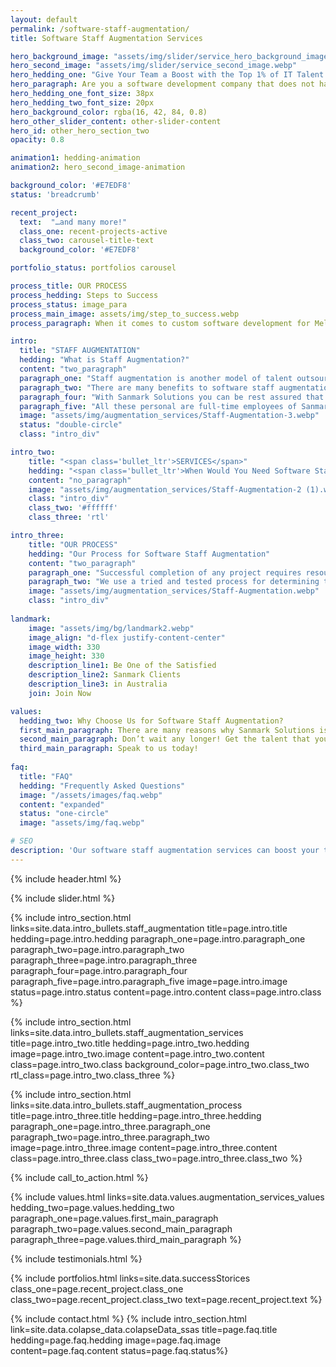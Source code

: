 ```yaml
---
layout: default
permalink: /software-staff-augmentation/
title: Software Staff Augmentation Services

hero_background_image: "assets/img/slider/service_hero_background_image.webp.webp"
hero_second_image: "assets/img/slider/service_second_image.webp"
hero_hedding_one: "Give Your Team a Boost with the Top 1% of IT Talent Through Software Staff Augmentation Services"
hero_paragraph: Are you a software development company that does not have the time or the resources to be conducting long-drawn interviews to find the perfect team members, and are looking for software staff augmentation services for your Melbourne or Sydney based business? Or are you having a few one-off development projects for which you don’t want to recruit permanent staff? Have freelance software staff proved to be unreliable? If so, then Sanmark Solutions is here to help! Our Software staff augmentation services can help you get the best of the best talent to complete your projects efficiently and on time.
hero_hedding_one_font_size: 38px
hero_hedding_two_font_size: 20px
hero_background_color: rgba(16, 42, 84, 0.8)
hero_other_slider_content: other-slider-content
hero_id: other_hero_section_two
opacity: 0.8

animation1: hedding-animation
animation2: hero_second_image-animation

background_color: '#E7EDF8'
status: 'breadcrumb' 

recent_project: 
  text:  "…and many more!"
  class_one: recent-projects-active
  class_two: carousel-title-text
  background_color: '#E7EDF8'

portfolio_status: portfolios carousel

process_title: OUR PROCESS
process_hedding: Steps to Success
process_status: image_para
process_main_image: assets/img/step_to_success.webp
process_paragraph: When it comes to custom software development for Melbourne & Sydney businesses, we follow a methodological process to take your software project from vision to reality. It involves open and honest communication, timely actions, frequent deliverables, and thorough reviews.

intro:
  title: "STAFF AUGMENTATION"
  hedding: "What is Staff Augmentation?"
  content: "two_paragraph"
  paragraph_one: "Staff augmentation is another model of talent outsourcing that uses temporary workers to fill in job-positions in order to complete a project or task. Unlike with outsourcing, you have greater control over the project and the team."
  paragraph_two: "There are many benefits to software staff augmentation for businesses:"
  paragraph_four: "With Sanmark Solutions you can be rest assured that your specific software project staffing needs will be handled efficiently and accurately, with the top talent in the relevant fields of expertise. We have well-experienced personnel in diverse areas of expertise to offer you, such as:"
  paragraph_five: "All these personal are full-time employees of Sanmark Solutions, which means they are already fully conversant in their specific areas of expertise, have hands-on experience and are reliable, leaving no room for mistakes or misconduct."
  image: "assets/img/augmentation_services/Staff-Augmentation-3.webp"
  status: "double-circle"
  class: "intro_div"

intro_two: 
    title: "<span class='bullet_ltr'>SERVICES</span>"
    hedding: "<span class='bullet_ltr'>When Would You Need Software Staff Augmentation Services?</span>"
    content: "no_paragraph"
    image: "assets/img/augmentation_services/Staff-Augmentation-2 (1).webp"
    class: "intro_div"
    class_two: '#ffffff'
    class_three: 'rtl'

intro_three: 
    title: "OUR PROCESS"
    hedding: "Our Process for Software Staff Augmentation"
    content: "two_paragraph"
    paragraph_one: "Successful completion of any project requires resources and talent, which unfortunately can be difficult to find. With our help you won’t have to worry about these issues, because we already have top talent in-house and we can offer them to you to fulfil your short and long term staffing needs."
    paragraph_two: "We use a tried and tested process for determining the best talent for your needs."
    image: "assets/img/augmentation_services/Staff-Augmentation.webp"
    class: "intro_div"
  
landmark:
    image: "assets/img/bg/landmark2.webp"
    image_align: "d-flex justify-content-center"
    image_width: 330
    image_height: 330
    description_line1: Be One of the Satisfied
    description_line2: Sanmark Clients
    description_line3: in Australia
    join: Join Now

values:
  hedding_two: Why Choose Us for Software Staff Augmentation?
  first_main_paragraph: There are many reasons why Sanmark Solutions is your best choice when it comes to software staff augmentation for your Melbourne or Sydney based business. Here are just a few reasons why you should choose us.
  second_main_paragraph: Don’t wait any longer! Get the talent that you require now through software staff augmentation, with Sanmark Solutions!
  third_main_paragraph: Speak to us today!
  
faq:
  title: "FAQ"
  hedding: "Frequently Asked Questions"
  image: "/assets/images/faq.webp"
  content: "expanded"
  status: "one-circle"
  image: "assets/img/faq.webp"

# SEO
description: 'Our software staff augmentation services can boost your team performance with expertise from our huge talent pool. Contact us today with your requirements!'
---
```


{% include header.html %}

<style>

    .slider-area{
        height:580px;
    }

  @media screen and (max-width: 1200px) {

    .slider-area{
      height: 700px;
    }

  }
   
  @media screen and (max-width: 991px) {

    .slider-area{
      height: 450px;
    }

  }

  @media screen and (max-width: 767px){

    .slider-area{
      height: 500px;
    }

    .landmark-image img{
      max-width: 60% !important;
    }
  }

  @media screen and (max-width: 575px) {

    .slider-area{
      height: 550px;
    }

  }

  @media screen and (max-width: 500px) {

    .slider-area{
      height: 560px;
    }
  }

  @media screen and (max-width: 431px) {

    .slider-area{
      height: 670px;
    }

  }

  @media screen and (max-width: 376px) {

    .slider-area{
      height: 750px;
    }

  }

   @media screen and (max-width: 329px) {

    .slider-area{
      height: 800px;
    }

  }
  @media screen and (max-width: 341px) {
  .value-card {
  height: 400px;
  width: auto;
  }
  }

  @media screen and (max-width: 330px) {
  .value-card {
  height: 420px;
  width: auto;
  }
}
</style>

{% include slider.html %}

<div style="margin-top:-50px; background-color:{{page.background_color}};" >
    <div style="height:50px"></div>
    </div>
{% include intro_section.html links=site.data.intro_bullets.staff_augmentation title=page.intro.title hedding=page.intro.hedding 
      paragraph_one=page.intro.paragraph_one paragraph_two=page.intro.paragraph_two paragraph_three=page.intro.paragraph_three paragraph_four=page.intro.paragraph_four paragraph_five=page.intro.paragraph_five image=page.intro.image status=page.intro.status content=page.intro.content class=page.intro.class %}

{% include intro_section.html links=site.data.intro_bullets.staff_augmentation_services title=page.intro_two.title hedding=page.intro_two.hedding image=page.intro_two.image content=page.intro_two.content class=page.intro_two.class background_color=page.intro_two.class_two rtl_class=page.intro_two.class_three %}

{% include intro_section.html links=site.data.intro_bullets.staff_augmentation_process title=page.intro_three.title hedding=page.intro_three.hedding paragraph_one=page.intro_three.paragraph_one paragraph_two=page.intro_three.paragraph_two image=page.intro_three.image content=page.intro_three.content class=page.intro_three.class class_two=page.intro_three.class_two %}

{% include call_to_action.html %}

{% include values.html links=site.data.values.augmentation_services_values hedding_two=page.values.hedding_two paragraph_one=page.values.first_main_paragraph paragraph_two=page.values.second_main_paragraph paragraph_three=page.values.third_main_paragraph %}

{% include testimonials.html %}

{% include portfolios.html links=site.data.successStorices class_one=page.recent_project.class_one class_two=page.recent_project.class_two text=page.recent_project.text %}

{% include contact.html %}
{% include intro_section.html link=site.data.colapse_data.colapseData_ssas title=page.faq.title hedding=page.faq.hedding image=page.faq.image content=page.faq.content status=page.faq.status%}

<script>
  $(document).ready(function () {
      var owl1 = $('#carouselOne .owl-carousel'); // Target the first carousel
      owl1.owlCarousel();
      $('#carouselOne .customNextBtn').click(function () { // Target the next button of the first carousel
          owl1.trigger('next.owl.carousel');
      });
      $('#carouselOne .customPrevBtn').click(function () { // Target the previous button of the first carousel
          owl1.trigger('prev.owl.carousel', [300]);
      });
  });

  $(document).ready(function () {
      var owl2 = $('#carouselTwo .owl-carousel'); // Target the second carousel
      owl2.owlCarousel();
      $('#carouselTwo .customNextBtn').click(function () { // Target the next button of the second carousel
          owl2.trigger('next.owl.carousel');
      });
      $('#carouselTwo .customPrevBtn').click(function () { // Target the previous button of the second carousel
          owl2.trigger('prev.owl.carousel', [300]);
      });
  });

  $(document).ready(function() {
    $("#owl-demo").owlCarousel({
    autoPlay: 3000, //Set AutoPlay to 3 seconds
    items : 4,
    itemsDesktop : [1199,3],
    itemsDesktopSmall : [979,3]
  });
});
</script>
